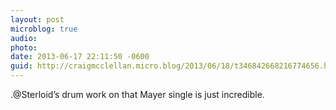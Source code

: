 ```yaml
---
layout: post
microblog: true
audio: 
photo: 
date: 2013-06-17 22:11:50 -0600
guid: http://craigmcclellan.micro.blog/2013/06/18/t346842668216774656.html
---
```

.@Sterloid’s drum work on that Mayer single is just incredible.
